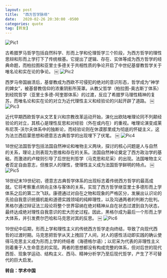 ```yaml
---
layout: post
title:  "西方哲学脉络"
date:   2020-02-26 20:30:00 -0500
categories: quote
tag: [转发]
---
```


![Pic1](/assets/0.jpeg)

古希腊罗马哲学包括自然科学、形而上学和伦理哲学三个阶段，为西方哲学的理性思辩和形而上学打下了传统根基。它提出了逻辑、存在、实体等成为西方哲学的经典命题，而柏拉图和亚里士多德关于共相性质的争论开启了中世纪基督教哲学关于唯名论和实在论的争论。
￼
![Pic2](/assets/1.jpeg)

西罗马帝国崩溃后，基督教成为西欧不可侵犯的绝对的意识形态，哲学成为“神学的婢女”，被基督教信仰的浓重阴影所笼罩。从教父哲学（柏拉图-奥古斯丁体系）到经院哲学（亚里士多德-阿奎那体系）的过渡，反应了希腊罗马理性精神的复苏，而唯名论和实在论的对立为近代理性主义和经验论的兴起开辟了道路。
￼
![Pic3](/assets/2.jpeg)

近代早期西欧哲学从文艺复兴和宗教改革运动开始，演化出欧陆唯理论同不列颠经验论的对立，其核心是理性反思和对经验（外在或内在）的重视。唯理论演变成莱布尼茨-沃尔夫体系中的独断论，而经验论则在休谟那里成为彻底的怀疑主义，这为法兰西启蒙思想和德意志古典哲学的出现埋下了伏笔。
￼
![Pic4](/assets/3.jpeg)

18世纪法国哲学包括法国自然神论和唯物主义两块，探讨的核心问题是人与自然的关系，理论上则表现为思维和存在的关系。法国自然神论奠定了西方政治学的基础，而激进的卢梭则引导了后世批判哲学（马克思和尼采）的出现。法国唯物主义者否定自由意志，但推崇人的理性，使理性主义成为法国哲学鲜明的特点。
￼
![Pic5](/assets/4.jpeg)

18世纪末19世纪初，德意志古典哲学体系的出现标志着传统西方哲学的最高成就。它将考察重点转向主体与客体的关系，实现了西方哲学继亚里士多德形而上学体系之后的第二次飞跃。康德通过对自在之物和现象的严格区分，发展出认识论的先验自我意识统摄机能和道德实践领域的纯粹理性，以及沟通两者的判断力批判。黑格尔通过辩证法三段论将整个世界容纳在绝对精神从自在状态过渡到自为状态，最终达成绝对理性自我意识的宏大历史过程。因此，黑格尔成为最后一个形而上学大体系，并引发费尔巴哈和马克思对其的反思。
￼
![Pic6](/assets/5.jpeg)

19世纪中后期，形而上学和理性主义的传统西方哲学走向终结，导致了向现代西哲的过渡时期。马克思把哲学从天上拽回了人间，对人的感性活动即实践的确认使得马克思主义成为形而上学的终结者（海德格尔语）；以尼采为代表的非理性主义则着重于人生命意志的实现。两者的思想都没有构成完整的体系，但对后世的现代西哲、现象学运动、结构主义、西马、精神分析学乃至后现代哲学，产生了不可替代的巨大启发。


**转自：学术中国**
